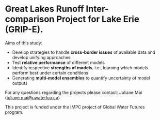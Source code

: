 # Great Lakes Runoff Inter-comparison Project for Lake Erie (GRIP-E).

Aims of this study:

- Develop strategies to handle __cross-border issues__ of available data and develop unifying approaches
- Test __relative performance__ of different models
- Identify respective __strengths of models__, i.e., learning which models perform best under certain conditions
- Generating __multi-model ensembles__ to quantify uncertainty of model outputs

For any questions regarding the projects please contact: 
Juliane Mai (juliane.mai@uwaterloo.ca)

This project is funded under the IMPC project of Global Water Futures program.
